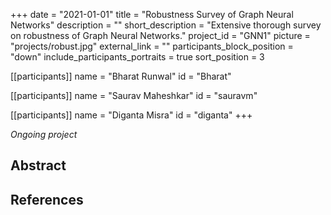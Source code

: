 +++
date = "2021-01-01"
title = "Robustness Survey of Graph Neural Networks"
description = ""
short_description = "Extensive thorough survey on robustness of Graph Neural Networks."
project_id = "GNN1"
picture = "projects/robust.jpg"
external_link = ""
participants_block_position = "down"
include_participants_portraits = true
sort_position = 3

[[participants]]
    name = "Bharat Runwal"
    id = "Bharat"

[[participants]]
    name = "Saurav Maheshkar"
    id = "sauravm"

[[participants]]
    name = "Diganta Misra"
    id = "diganta"
+++

*Ongoing project*

## Abstract


## References